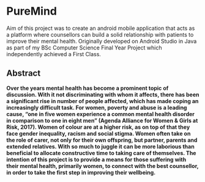 # PureMind

Aim of this project was to create an android mobile application that acts as a platform where counsellors can build a solid relationship with patients to improve their mental health.
Originally developed on Android Studio in Java as part of my BSc Computer Science Final Year Project which independently achieved a First Class.

 ## Abstract 
**Over the years mental health has become a prominent topic of discussion. With it not discriminating with whom it affects, there has been a significant rise in number of people affected, which has made coping an increasingly difficult task. For women, poverty and abuse is a leading cause, “one in five women experience a common mental health disorder in comparison to one in eight men” (Agenda Alliance for Women & Girls at Risk, 2017). Women of colour are at a higher risk, as on top of that they face gender inequality, racism and social stigma. Women often take on the role of carer, not only for their own offspring, but partner, parents and extended relatives. With so much to juggle it can be more laborious than beneficial to allocate constructive time to taking care of themselves. The intention of this project is to provide a means for those suffering with their mental health, primarily women, to connect with the best counsellor, in order to take the first step in improving their wellbeing.**
